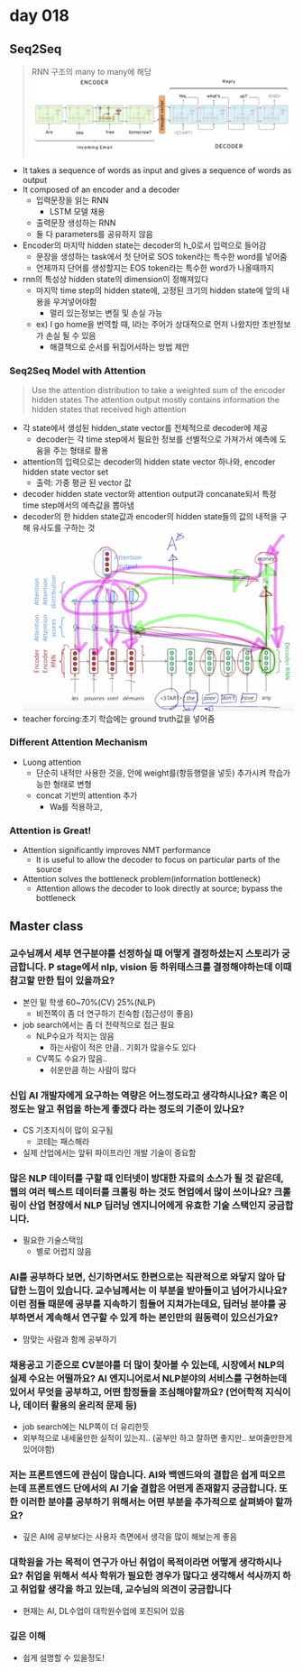 # day 018

## Seq2Seq
> RNN 구조의 many to many에 해당
![seq2seq_model](../../images/seq2seq_model.png)
- It takes a sequence of words as input and gives a sequence of words as output
- It composed of an encoder and a decoder
    - 입력문장을 읽는 RNN
        - LSTM 모델 채용
    - 출력문장 생성하는 RNN
    - 둘 다 parameters를 공유하지 않음
- Encoder의 마지막 hidden state는 decoder의 h_0로서 입력으로 들어감
    - 문장을 생성하는 task에서 첫 단어로 SOS token라는 특수한 word를 넣어줌
    - 언제까지 단어를 생성할지는 EOS token라는 특수한 word가 나올때까지
- rnn의 특성상 hidden state의 dimension이 정해져있다
    - 마지막 time step의 hidden state에, 고정된 크기의 hidden state에 앞의 내용을 우겨넣어야함
        - 멀리 있는정보는 변질 및 손실 가능
    - ex) I go home을 번역할 때, I라는 주어가 상대적으로 먼저 나왔지만 초반정보가 손실 될 수 있음
        - 해결책으로 순서를 뒤집어서하는 방법 제안
### Seq2Seq Model with Attention
> Use the attention distribution to take a weighted sum of the encoder hidden states
> The attention output mostly contains information the hidden states that received high attention
- 각 state에서 생성된 hidden_state vector를 전체적으로 decoder에 제공
    - decoder는 각 time step에서 필요한 정보를 선별적으로 가져가서 예측에 도움을 주는 형태로 활용
- attention의 입력으로는 decoder의 hidden state vector 하나와, encoder hidden state vector set
    - 출력: 가중 평균 된 vector 값
- decoder hidden state vector와 attention output과 concanate되서 특정 time step에서의 예측값을 뽑아냄
- decoder의 한 hidden state값과 encoder의 hidden state들의 값의 내적을 구해 유사도를 구하는 것
![teacher_forcing](../../images/teacher_forcing.png)
- teacher forcing:초기 학습에는 ground truth값을 넣어줌

### Different Attention Mechanism
- Luong attention
    - 단순히 내적만 사용한 것을, 안에 weight를(항등행렬을 넣듯) 추가시켜 학습가능한 형태로 변형
    - concat 기반의 attention 추가
        - Wa를 적용하고, 

### Attention is Great!
- Attention significantly improves NMT performance
    - It is useful to allow the decoder to focus on particular parts of the source
- Attention solves the bottleneck problem(information bottleneck)
    - Attention allows the decoder to look directly at source; bypass the bottleneck

## Master class
### 교수님께서 세부 연구분야를 선정하실 때 어떻게 결정하셨는지 스토리가 궁금합니다. P stage에서 nlp, vision 등 하위태스크를 결정해야하는데 이때 참고할 만한 팁이 있을까요?
- 본인 밑 학생 60~70%(CV) 25%(NLP)
    - 비전쪽이 좀 더 연구하기 친숙함 (접근성이 좋음)
- job search에서는 좀 더 전략적으로 접근 필요
    - NLP수요가 적지는 않음
        - 하는사람이 적은 만큼.. 기회가 많을수도 있다
    - CV쪽도 수요가 많음..
        - 쉬운만큼 하는 사람이 많다
### 신입 AI 개발자에게 요구하는 역량은 어느정도라고 생각하시나요? 혹은 이정도는 알고 취업을 하는게 좋겠다 라는 정도의 기준이 있나요?
- CS 기초지식이 많이 요구됨
    - 코테는 패스해라
- 실제 산업에서는 앞뒤 파이프라인 개발 기술이 중요함

### 많은 NLP 데이터를 구할 때 인터넷이 방대한 자료의 소스가 될 것 같은데, 웹의 여러 텍스트 데이터를 크롤링 하는 것도 현업에서 많이 쓰이나요? 크롤링이 산업 현장에서 NLP 딥러닝 엔지니어에게 유효한 기술 스택인지 궁금합니다.
- 필요한 기술스택임
    - 별로 어렵지 않음

### AI를 공부하다 보면, 신기하면서도 한편으로는 직관적으로 와닿지 않아 답답한 느낌이 있습니다. 교수님께서는 이 부분을 받아들이고 넘어가시나요? 이런 점들 때문에 공부를 지속하기 힘들어 지쳐가는데요, 딥러닝 분야를 공부하면서 계속해서 연구할 수 있게 하는 본인만의 원동력이 있으신가요?
- 맘맞는 사람과 함께 공부하기

### 채용공고 기준으로 CV분야를 더 많이 찾아볼 수 있는데, 시장에서 NLP의 실제 수요는 어떨까요?  AI 엔지니어로서 NLP분야의 서비스를 구현하는데 있어서 무엇을 공부하고, 어떤 함정들을 조심해야할까요? (언어학적 지식이나, 데이터 활용의 윤리적 문제 등)
- job search에는 NLP쪽이 더 유리한듯
- 외부적으로 내세울만한 실적이 있는지.. (공부만 하고 잘하면 좋지만.. 보여줄만한게 있어야함)

### 저는 프론트엔드에 관심이 많습니다. AI와 백엔드와의 결합은 쉽게 떠오르는데 프론트엔드 단에서의 AI 기술 결합은 어떤게 존재할지 궁금합니다. 또한 이러한 분야를 공부하기 위해서는 어떤 부분을 추가적으로 살펴봐야 할까요?
- 깊은 AI에 공부보다는 사용자 측면에서 생각을 많이 해보는게 좋음

### 대학원을 가는 목적이 연구가 아닌 취업이 목적이라면 어떻게 생각하시나요? 취업을 위해서 석사 학위가 필요한 경우가 많다고 생각해서 석사까지 하고 취업할 생각을 하고 있는데, 교수님의 의견이 궁금합니다
- 현재는 AI, DL수업이 대학원수업에 포진되어 있음

### 깊은 이해
- 쉽게 설명할 수 있을정도!